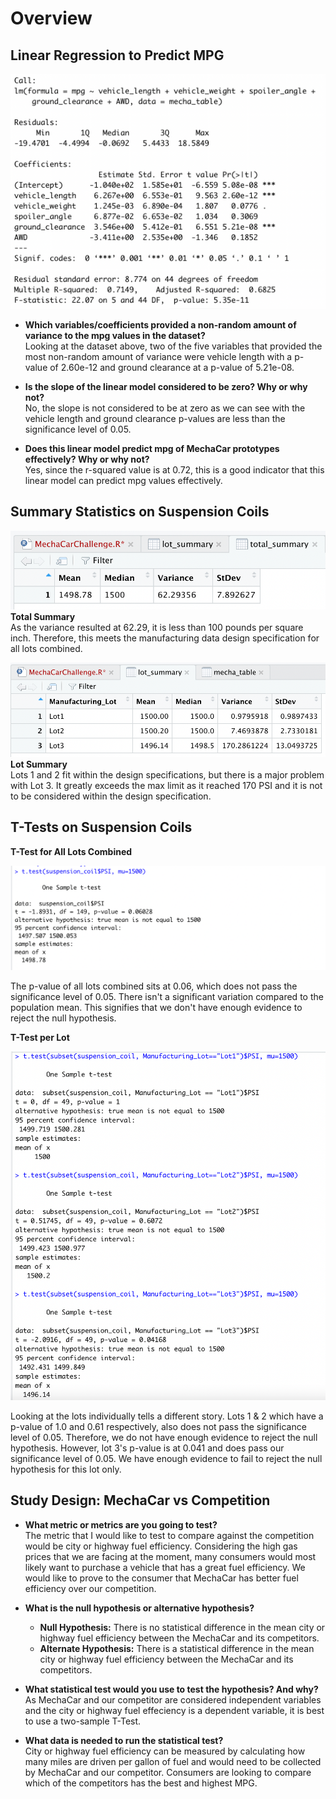 # Overview

## Linear Regression to Predict MPG

![alt text](https://github.com/lopezroxann/MechaCar_Statistical_Analysis/blob/main/Resources/deliverable1.png)

- <b>Which variables/coefficients provided a non-random amount of variance to the mpg values in the dataset?</b></br>
Looking at the dataset above, two of the five variables that provided the most non-random amount of variance were vehicle length with a p-value of 2.60e-12 and ground clearance at a p-value of 5.21e-08.


- <b>Is the slope of the linear model considered to be zero? Why or why not? </b></br>
No, the slope is not considered to be at zero as we can see with the vehicle length and ground clearance p-values are less than the significance level of 0.05.

- <b>Does this linear model predict mpg of MechaCar prototypes effectively? Why or why not?</b></br>
Yes, since the r-squared value is at 0.72, this is a good indicator that this linear model can predict mpg values effectively.


## Summary Statistics on Suspension Coils
![alt text](https://github.com/lopezroxann/MechaCar_Statistical_Analysis/blob/main/Resources/total_summary.png)
<b>Total Summary</b> </br>
As the variance resulted at 62.29, it is less than 100 pounds per square inch. Therefore, this meets the manufacturing data design specification for all lots combined.


![alt text](https://github.com/lopezroxann/MechaCar_Statistical_Analysis/blob/main/Resources/lot_summary.png)
<b>Lot Summary</b> </br>
Lots 1 and 2 fit within the design specifications, but there is a major problem with Lot 3. It greatly exceeds the max limit as it reached 170 PSI and it is not to be considered within the design specification.

## T-Tests on Suspension Coils

<b>T-Test for All Lots Combined</b></br>

![alt text](https://github.com/lopezroxann/MechaCar_Statistical_Analysis/blob/main/Resources/ttest1.png)

The p-value of all lots combined sits at 0.06, which does not pass the significance level of 0.05. There isn't a significant variation compared to the population mean. This signifies that we don't have enough evidence to reject the null hypothesis.

<b>T-Test per Lot</b> </br>

![alt text](https://github.com/lopezroxann/MechaCar_Statistical_Analysis/blob/main/Resources/ttest2_4.png)

Looking at the lots individually tells a different story. Lots 1 & 2 which have a p-value of 1.0 and 0.61 respectively, also does not pass the significance level of 0.05. Therefore, we do not have enough evidence to reject the null hypothesis. However, lot 3's p-value is at 0.041 and does pass our significance level of 0.05. We have enough evidence to fail to reject the null hypothesis for this lot only.

## Study Design: MechaCar vs Competition

- <b>What metric or metrics are you going to test?</b></br>
The metric that I would like to test to compare against the competition would be city or highway fuel efficiency. Considering the high gas prices that we are facing at the moment, many consumers would most likely want to purchase a vehicle that has a great fuel efficiency. We would like to prove to the consumer that MechaCar has better fuel efficiency over our competition.

- <b>What is the null hypothesis or alternative hypothesis?</b></br>
  - <b>Null Hypothesis:</b> There is no statistical difference in the mean city or highway fuel efficiency between the MechaCar and its competitors.
  - <b>Alternate Hypothesis:</b> There is a statistical difference in the mean city or highway fuel efficiency between the MechaCar and its competitors.

- <b>What statistical test would you use to test the hypothesis? And why?</b></br>
As MechaCar and our competitor are considered independent variables and the city or highway fuel effeciency is a dependent variable, it is best to use a two-sample T-Test.
  
- <b>What data is needed to run the statistical test?</b></br>
City or highway fuel efficiency can be measured by calculating how many miles are driven per gallon of fuel and would need to be collected by MechaCar and our competitor. Consumers are looking to compare which of the competitors has the best and highest MPG.
